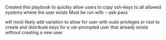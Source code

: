 Created this playbook to quickly allow users to copy ssh-keys to all allowed systems where the user exists
Must be run with --ask-pass


will most likely add variation to allow for user with sudo privleges or root to create and distribute keys for a var-prompted user that already exists without creating a new user
